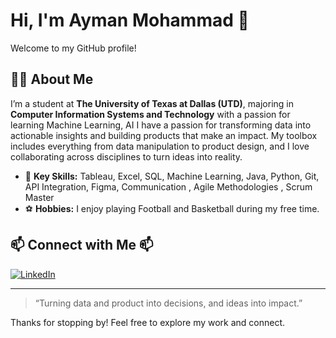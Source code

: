 # Hi, I'm Ayman Mohammad 👋  
Welcome to my GitHub profile!

## 👨‍💻 About Me

I’m a student at **The University of Texas at Dallas (UTD)**, majoring in **Computer Information Systems and Technology** with a passion for learning Machine Learning, AI I have a passion for transforming data into actionable insights and building products that make an impact. My toolbox includes everything from data manipulation to product design, and I love collaborating across disciplines to turn ideas into reality.



- 🚀 **Key Skills:** Tableau, Excel, SQL, Machine Learning, Java, Python, Git, API Integration, Figma, Communication , Agile Methodologies , Scrum Master  
- ⚽ **Hobbies:** I enjoy playing Football and Basketball during my free time.

## 📫 Connect with Me 📫
<a href="https://www.linkedin.com/in/ayman-mohammad-063278255/" target="_blank">
  <img src="https://img.shields.io/badge/LinkedIn-Ayman%20Mohammad-blue?style=flat-square&logo=linkedin" alt="LinkedIn">
</a>

---

> “Turning data and product into decisions, and ideas into impact.”

Thanks for stopping by! Feel free to explore my work and connect.

